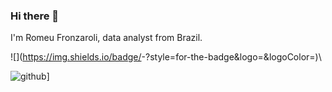 ### Hi there 👋


I'm Romeu Fronzaroli, data analyst from Brazil.

![<Badge Name>](https://img.shields.io/badge/<Badge Text>-<Background Color>?style=for-the-badge&logo=<Icon Name>&logoColor=<Logo Color>)\
  
![github](https://img.shields.io/badge/GitHub-000000?style=for-the-badge&logo=GitHub&logoColor=white)]


<!--
**romeuqf/romeuqf** is a ✨ _special_ ✨ repository because its `README.md` (this file) appears on your GitHub profile.

Here are some ideas to get you started:

- 🔭 I’m currently working on ...
- 🌱 I’m currently learning ...
- 👯 I’m looking to collaborate on ...
- 🤔 I’m looking for help with ...
- 💬 Ask me about ...
- 📫 How to reach me: ...
- 😄 Pronouns: ...
- ⚡ Fun fact: ...
-->
